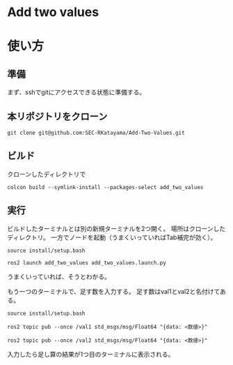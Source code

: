 # Add two values

# 使い方
## 準備
まず、sshでgitにアクセスできる状態に準備する。

## 本リポジトリをクローン
```
git clone git@github.com:SEC-RKatayama/Add-Two-Values.git
```

## ビルド
クローンしたディレクトリで
```
colcon build --symlink-install --packages-select add_two_values
```

## 実行
ビルドしたターミナルとは別の新規ターミナルを2つ開く。
場所はクローンしたディレクトリ。
一方でノードを起動（うまくいっていればTab補完が効く）。
```
source install/setup.bash
```
```
ros2 launch add_two_values add_two_values.launch.py
```
うまくいっていれば、そうとわかる。

もう一つのターミナルで、足す数を入力する。
足す数はval1とval2と名付けてある。
```
source install/setup.bash
```
```
ros2 topic pub --once /val1 std_msgs/msg/Float64 "{data: <数値>}"
```
```
ros2 topic pub --once /val2 std_msgs/msg/Float64 "{data: <数値>}"
```
入力したら足し算の結果が1つ目のターミナルに表示される。
